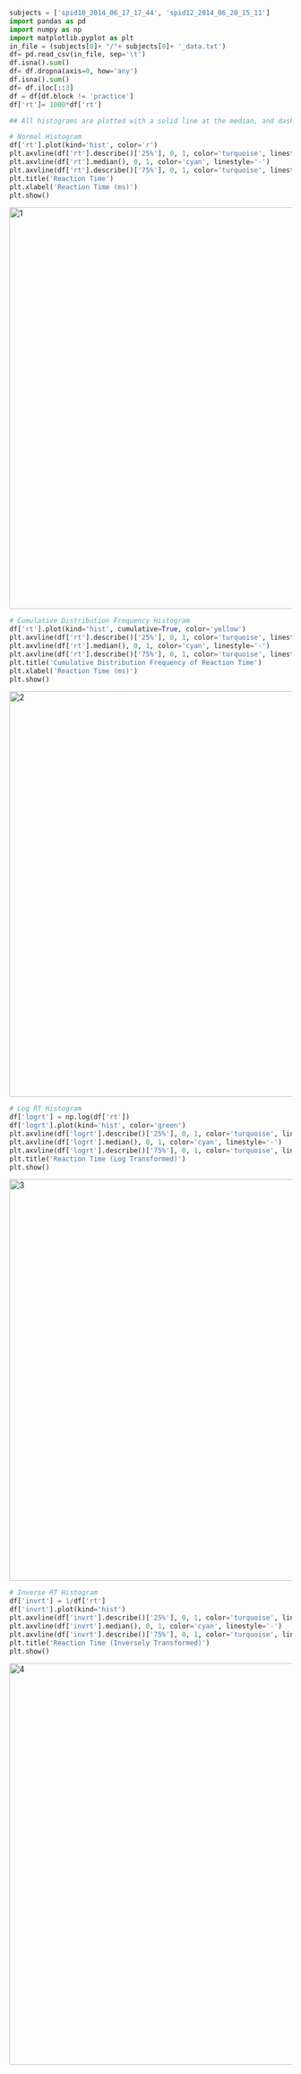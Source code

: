 ```python
subjects = ['spid10_2014_06_17_17_44', 'spid12_2014_06_20_15_11']
import pandas as pd
import numpy as np
import matplotlib.pyplot as plt
in_file = (subjects[0]+ "/"+ subjects[0]+ '_data.txt')
df= pd.read_csv(in_file, sep='\t')
df.isna().sum()
df= df.dropna(axis=0, how='any')
df.isna().sum()
df= df.iloc[::3]
df = df[df.block != 'practice']
df['rt']= 1000*df['rt']
```


```python
## All histograms are plotted with a solid line at the median, and dashed lines at 25th and 75th percentiles.
```


```python
# Normal Histogram
df['rt'].plot(kind='hist', color='r')
plt.axvline(df['rt'].describe()['25%'], 0, 1, color='turquoise', linestyle='--')
plt.axvline(df['rt'].median(), 0, 1, color='cyan', linestyle='-')
plt.axvline(df['rt'].describe()['75%'], 0, 1, color='turquoise', linestyle='--')
plt.title('Reaction Time')
plt.xlabel('Reaction Time (ms)')
plt.show()
```




<img width="717" alt="1" src="https://user-images.githubusercontent.com/69179367/90472698-83bd8100-e0f7-11ea-86e5-736339ee2bbd.png">




```python
# Cumulative Distribution Frequency Histogram
df['rt'].plot(kind='hist', cumulative=True, color='yellow')
plt.axvline(df['rt'].describe()['25%'], 0, 1, color='turquoise', linestyle='--')
plt.axvline(df['rt'].median(), 0, 1, color='cyan', linestyle='-')
plt.axvline(df['rt'].describe()['75%'], 0, 1, color='turquoise', linestyle='--')
plt.title('Cumulative Distribution Frequency of Reaction Time')
plt.xlabel('Reaction Time (ms)')
plt.show()
```




<img width="724" alt="2" src="https://user-images.githubusercontent.com/69179367/90472704-84eeae00-e0f7-11ea-89f1-b9dfbfda374f.png">




```python
# Log RT Histogram
df['logrt'] = np.log(df['rt'])
df['logrt'].plot(kind='hist', color='green')
plt.axvline(df['logrt'].describe()['25%'], 0, 1, color='turquoise', linestyle='--')
plt.axvline(df['logrt'].median(), 0, 1, color='cyan', linestyle='-')
plt.axvline(df['logrt'].describe()['75%'], 0, 1, color='turquoise', linestyle='--')
plt.title('Reaction Time (Log Transformed)')
plt.show()
```




<img width="717" alt="3" src="https://user-images.githubusercontent.com/69179367/90472705-85874480-e0f7-11ea-97f8-9499594249fa.png">





```python
# Inverse RT Histogram
df['invrt'] = 1/df['rt']
df['invrt'].plot(kind='hist')
plt.axvline(df['invrt'].describe()['25%'], 0, 1, color='turquoise', linestyle='--')
plt.axvline(df['invrt'].median(), 0, 1, color='cyan', linestyle='-')
plt.axvline(df['invrt'].describe()['75%'], 0, 1, color='turquoise', linestyle='--')
plt.title('Reaction Time (Inversely Transformed)')
plt.show()
```




<img width="717" alt="4" src="https://user-images.githubusercontent.com/69179367/90472706-86b87180-e0f7-11ea-9c84-bf5b6e0c47bb.png">


